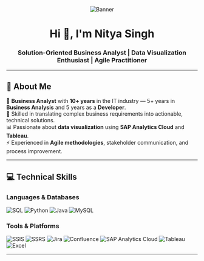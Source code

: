 <!-- Banner Image -->
<p align="center">
  <img src="https://via.placeholder.com/1000x200.png?text=Nitya+Singh+-+Business+Analyst" alt="Banner" />
</p>

<h1 align="center">Hi 👋, I'm Nitya Singh</h1>
<h3 align="center">Solution-Oriented Business Analyst | Data Visualization Enthusiast | Agile Practitioner</h3>

---

## 📌 About Me  
💼 **Business Analyst** with **10+ years** in the IT industry — 5+ years in **Business Analysis** and 5 years as a **Developer**.  
🎯 Skilled in translating complex business requirements into actionable, technical solutions.  
📊 Passionate about **data visualization** using **SAP Analytics Cloud** and **Tableau**.  
⚡ Experienced in **Agile methodologies**, stakeholder communication, and process improvement.

---

## 💻 Technical Skills

### Languages & Databases  
![SQL](https://img.shields.io/badge/SQL-4479A1?style=for-the-badge&logo=sql&logoColor=white)
![Python](https://img.shields.io/badge/Python-3776AB?style=for-the-badge&logo=python&logoColor=white)
![Java](https://img.shields.io/badge/Java-007396?style=for-the-badge&logo=java&logoColor=white)
![MySQL](https://img.shields.io/badge/MySQL-005C84?style=for-the-badge&logo=mysql&logoColor=white)

### Tools & Platforms  
![SSIS](https://img.shields.io/badge/SSIS-217346?style=for-the-badge&logo=microsoft&logoColor=white)
![SSRS](https://img.shields.io/badge/SSRS-217346?style=for-the-badge&logo=microsoft&logoColor=white)
![Jira](https://img.shields.io/badge/Jira-0052CC?style=for-the-badge&logo=jira&logoColor=white)
![Confluence](https://img.shields.io/badge/Confluence-172B4D?style=for-the-badge&logo=confluence&logoColor=white)
![SAP Analytics Cloud](https://img.shields.io/badge/SAP%20Analytics%20Cloud-0FAAFF?style=for-the-badge&logo=sap&logoColor=white)
![Tableau](https://img.shields.io/badge/Tableau-E97627?style=for-the-badge&logo=tableau&logoColor=white)
![Excel](https://img.shields.io/badge/Excel-217346?style=for-the-badge&logo=microsoft-excel&logoColor=white)

---




